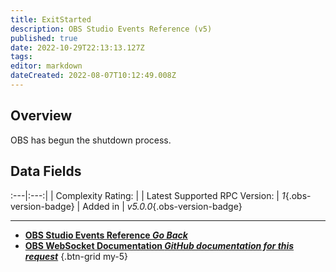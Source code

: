```yaml
---
title: ExitStarted
description: OBS Studio Events Reference (v5)
published: true
date: 2022-10-29T22:13:13.127Z
tags: 
editor: markdown
dateCreated: 2022-08-07T10:12:49.008Z
---
```


## Overview
OBS has begun the shutdown process.

## Data Fields
:---|:---:|
| Complexity Rating: | <span class="stars stars--1"></span>
| Latest Supported RPC Version: | *1*{.obs-version-badge}
| Added in | *v5.0.0*{.obs-version-badge}

---

- [<i class="mdi mdi-chevron-left"></i>**OBS Studio Events Reference *Go Back***](/Broadcasters/OBS/Events)
- [<i class="mdi mdi-github"></i> **OBS WebSocket Documentation *GitHub documentation for this request***](https://github.com/obsproject/obs-websocket/blob/master/docs/generated/protocol.md#exitstarted)
{.btn-grid my-5}
